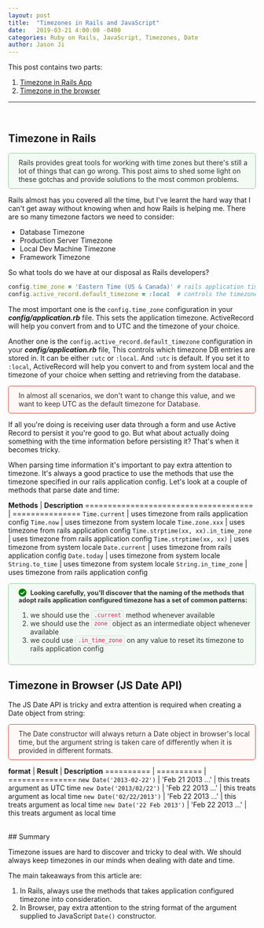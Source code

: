 ```yaml
---
layout: post
title:  "Timezones in Rails and JavaScript"
date:   2019-03-21 4:00:00 -0400
categories: Ruby on Rails, JavaScript, Timezones, Date
author: Jason Ji
---
```


This post contains two parts:
  1. [Timezone in Rails App](#timezone-in-rails)
  2. [Timezone in the browser](#timezone-in-browser)

-----
<br>

## <a name="timezone-in-rails">Timezone in Rails</a>
<div class="information information-tip">
  Rails provides great tools for working with time zones but there's still a lot of things that can go wrong. This post aims to shed some light on these gotchas and provide solutions to the most common problems.
</div>

Rails almost has you covered all the time, but I've learnt the hard way that I can't get away without knowing when and how Rails is helping me. There are so many timezone factors we need to consider:
  - Database Timezone
  - Production Server Timezone
  - Local Dev Machine Timezone
  - Framework Timezone

So what tools do we have at our disposal as Rails developers?

```ruby
config.time_zone = 'Eastern Time (US & Canada)' # rails application timezone
config.active_record.default_timezone = :local  # controls the timezone datetime is converted to prior saving to DB
```
The most important one is the `config.time_zone` configuration in your __*config/application.rb*__ file. This sets the application timezone. ActiveRecord will help you convert from and to UTC and the timezone of your choice.

Another one is the `config.active_record.default_timezone` configuration in your __*config/application.rb*__ file, This controls which timezone DB entries are stored in. It can be either `:utc` or `:local`. And `:utc` is default. If you set it to `:local`, ActiveRecord will help you convert to and from system local and the timezone of your choice when setting and retrieving from the database.

<div class="information information-warning">
  In almost all scenarios, we don't want to change this value, and we want to keep UTC as the default timezone for Database.
</div>

If all you're doing is receiving user data through a form and use Active Record to persist it you're good to go. But what about actually doing something with the time information before persisting it? That's when it becomes tricky.

When parsing time information it's important to pay extra attention to timezone. It's always a good practice to use the methods that use the timezone specified in our rails application config. Let's look at a couple of methods that parse date and time:

**Methods**                           | **Description**
===================================== | ===============
`Time.current`                        | uses timezone from rails application config
`Time.now`                            | uses timezone from system locale
`Time.zone.xxx`                       | uses timezone from rails application config
`Time.strptime(xx, xx).in_time_zone`  | uses timezone from rails application config
`Time.strptime(xx, xx)`               | uses timezone from system locale
`Date.current`                        | uses timezone from rails application config
`Date.today`                          | uses timezone from system locale
`String.to_time`                      | uses timezone from system locale
`String.in_time_zone`                 | uses timezone from rails application config

<div class="information information-tip">
  <div class="title">
    Looking carefully, you'll discover that the naming of the methods that adopt rails application configured timezone has a set of common patterns:
  </div>
  <p class="body">
    <ol>
      <li>we should use the <code class="highlighter-rouge">.current</code> method whenever available</li>
      <li>we should use the <code class="highlighter-rouge">zone</code> object as an intermediate object whenever available</li>
      <li>we could use <code class="highlighter-rouge">.in_time_zone</code> on any value to reset its timezone to rails application config</li>
    </ol>
  </p>
</div>


## <a name="timezone-in-browser">Timezone in Browser (JS Date API)</a>

The JS Date API is tricky and extra attention is required when creating a Date object from string:

<div class="information information-warning">
  The Date constructor will always return a Date object in browser's local time, but the argument string is taken care of differently when it is provided in different formats.
</div>

**format**                | **Result**        | **Description**
==========                | ==========        | ===============
`new Date('2013-02-22')`  | 'Feb 21 2013 ...' | this treats argument as UTC time
`new Date('2013/02/22')`  | 'Feb 22 2013 ...' | this treats argument as local time
`new Date('02/22/2013')`  | 'Feb 22 2013 ...' | this treats argument as local time
`new Date('22 Feb 2013')` | 'Feb 22 2013 ...' | this treats argument as local time


<br>
## Summary

Timezone issues are hard to discover and tricky to deal with. We should always keep timezones in our minds when dealing with date and time.

The main takeaways from this article are:
1. In Rails, always use the methods that takes application configured timezone into consideration.
2. In Browser, pay extra attention to the string format of the argument supplied to JavaScript `Date()` constructor.

<style>
  .information {border: 1px solid #ccc;padding: 10px 10px 10px 20px;border-radius: 5px; color: #333; margin: 10px 0 1em 0;}
  .information-tip {background-color: #f3f9f4;border-color: #91c89c;}
  .information-tip .title {font-weight: bold; font-size: 92%;}
  .information-tip .title::before {content: "✓"; display: inline-block; margin-right: 5px; color: white; background: green; width: 1rem; height: 1rem; border-radius: 50%; line-height: 1rem; font-size: small; text-align: center; }
  .information-warning {background: #fff8f7; border-color: #d04437;}
  table tfoot {text-align: left;}
  code.highlighter-rouge {padding: 0.2em 0.4em;margin: 0;font-size: 82%;color: #e01e5a;background: rgba(230, 235, 237, 0.25);border-radius: 0.375em;border: solid 1px rgba(210, 215, 217, 0.75);}
</style>
